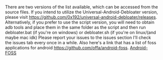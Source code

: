 There are two versions of the list available, which can be accessed from the source files. If you intend to utilize the Universal-Android-Debloater version, please visit https://github.com/0x192/universal-android-debloater/releases. Alternatively, if you prefer to use the script version, you will need to obtain adb tools and place them in the same folder as the script and then run debloater.bat (if you're on windows) or debloater.sh (if you're on linux/(and maybe mac idk)
Please report your issues to the issues section I'll check the issues tab every once in a while.
Also here's a link that has a list of foss applications for android https://github.com/offa/android-foss. [Android-FOSS](https://github.com/offa/android-foss)
